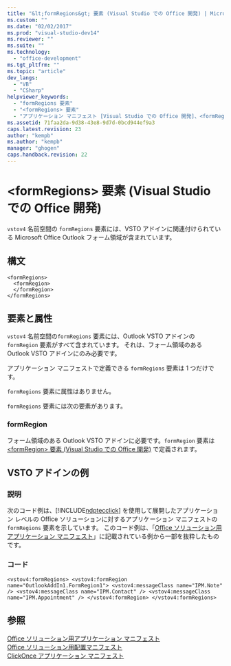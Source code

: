 ```yaml
---
title: "&lt;formRegions&gt; 要素 (Visual Studio での Office 開発) | Microsoft Docs"
ms.custom: ""
ms.date: "02/02/2017"
ms.prod: "visual-studio-dev14"
ms.reviewer: ""
ms.suite: ""
ms.technology: 
  - "office-development"
ms.tgt_pltfrm: ""
ms.topic: "article"
dev_langs: 
  - "VB"
  - "CSharp"
helpviewer_keywords: 
  - "formRegions 要素"
  - "<formRegions> 要素"
  - "アプリケーション マニフェスト [Visual Studio での Office 開発]、<formRegions> 要素"
ms.assetid: 71faa2da-9d38-43e8-9d7d-0bcd944ef9a3
caps.latest.revision: 23
author: "kempb"
ms.author: "kempb"
manager: "ghogen"
caps.handback.revision: 22
---
```

# &lt;formRegions&gt; 要素 (Visual Studio での Office 開発)
  `vstov4`  名前空間の `formRegions` 要素には、VSTO アドインに関連付けられている Microsoft Office Outlook フォーム領域が含まれています。  
  
## 構文  
  
```  
<formRegions>  
  <formRegion>  
  </formRegion>  
</formRegions>  
```  
  
## 要素と属性  
 `vstov4`  名前空間の`formRegions` 要素には、Outlook VSTO アドインの `formRegion` 要素がすべて含まれています。 それは、フォーム領域のある Outlook VSTO アドインにのみ必要です。  
  
 アプリケーション マニフェストで定義できる `formRegions` 要素は 1 つだけです。  
  
 `formRegions` 要素に属性はありません。  
  
 `formRegions` 要素には次の要素があります。  
  
### formRegion  
 フォーム領域のある Outlook VSTO アドインに必要です。`formRegion` 要素は [&#60;formRegion&#62; 要素 &#40;Visual Studio での Office 開発&#41;](../vsto/formregion-element-office-development-in-visual-studio.md) で定義されます。  
  
## VSTO アドインの例  
  
### 説明  
 次のコード例は、[!INCLUDE[ndptecclick](../vsto/includes/ndptecclick-md.md)] を使用して展開したアプリケーション レベルの Office ソリューションに対するアプリケーション マニフェストの `formRegions` 要素を示しています。 このコード例は、「[Office ソリューション用アプリケーション マニフェスト](../vsto/application-manifests-for-office-solutions.md)」に記載されている例から一部を抜粋したものです。  
  
### コード  
  
```  
<vstov4:formRegions> <vstov4:formRegion name="OutlookAddIn1.FormRegion1"> <vstov4:messageClass name="IPM.Note" /> <vstov4:messageClass name="IPM.Contact" /> <vstov4:messageClass name="IPM.Appointment" /> </vstov4:formRegion> </vstov4:formRegions>  
```  
  
## 参照  
 [Office ソリューション用アプリケーション マニフェスト](../vsto/application-manifests-for-office-solutions.md)   
 [Office ソリューション用配置マニフェスト](../vsto/deployment-manifests-for-office-solutions.md)   
 [ClickOnce アプリケーション マニフェスト](../deployment/clickonce-application-manifest.md)  
  
  